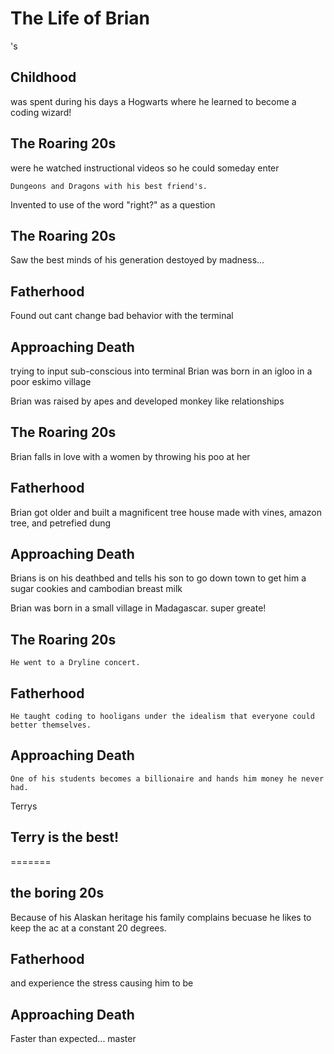 # The Life of Brian
's
## Childhood

was spent during his days a Hogwarts where he learned to become a coding wizard!

## The Roaring 20s
were he watched instructional videos so he could someday enter

	Dungeons and Dragons with his best friend's.
Invented to use of the word "right?" as a question

## The Roaring 20s
Saw the best minds of his generation destoyed by madness...
## Fatherhood
Found out cant change bad behavior with the terminal

## Approaching Death
trying to input sub-conscious into terminal
	Brian was born in an igloo in a poor eskimo village

Brian was raised by apes and developed monkey like relationships

## The Roaring 20s
Brian falls in love with a women by throwing his poo at her

## Fatherhood
Brian got older and built a magnificent tree house made with vines, amazon tree, and petrefied dung

## Approaching Death
Brians is on his deathbed and tells his son to go down town to get him a sugar cookies and cambodian breast milk

Brian was born in a small village in Madagascar.
super greate!

## The Roaring 20s
	He went to a Dryline concert.

## Fatherhood
	He taught coding to hooligans under the idealism that everyone could better themselves.

## Approaching Death
	One of his students becomes a billionaire and hands him money he never had.



Terrys
## Terry is the best!
=======
## the boring 20s
Because of his Alaskan heritage his family complains becuase he likes to keep the ac at a constant 20 degrees.

## Fatherhood
and experience the stress causing him to be

## Approaching Death
Faster than expected...
master
